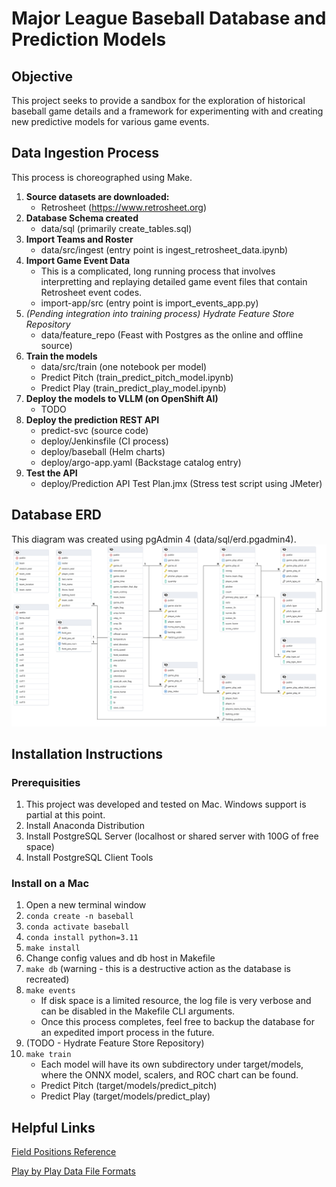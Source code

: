 # Major League Baseball Database and Prediction Models

## Objective
This project seeks to provide a sandbox for the exploration of historical baseball game details and a framework for experimenting with and creating new predictive models for various game events.

## Data Ingestion Process
This process is choreographed using Make.
1. **Source datasets are downloaded:**
    - Retrosheet (https://www.retrosheet.org)
2. **Database Schema created**
    - data/sql (primarily create_tables.sql)
3. **Import Teams and Roster**
    - data/src/ingest (entry point is ingest_retrosheet_data.ipynb)
4. **Import Game Event Data**
    - This is a complicated, long running process that involves interpretting and replaying detailed game event files that contain Retrosheet event codes.
    - import-app/src (entry point is import_events_app.py)
5. *(Pending integration into training process) Hydrate Feature Store Repository*
    - data/feature_repo (Feast with Postgres as the online and offline source)
6. **Train the models**
    - data/src/train (one notebook per model)
    - Predict Pitch (train_predict_pitch_model.ipynb)
    - Predict Play (train_predict_play_model.ipynb)
7. **Deploy the models to VLLM (on OpenShift AI)**
    - TODO
8. **Deploy the prediction REST API**
    - predict-svc (source code)
    - deploy/Jenkinsfile (CI process)
    - deploy/baseball (Helm charts)
    - deploy/argo-app.yaml (Backstage catalog entry)
9. **Test the API**
    - deploy/Prediction API Test Plan.jmx (Stress test script using JMeter)

## Database ERD
This diagram was created using pgAdmin 4 (data/sql/erd.pgadmin4).
![ER Diagram for Baseball DB](data/sql/erd.png)

## Installation Instructions

### Prerequisities
1. This project was developed and tested on Mac.  Windows support is partial at this point.
2. Install Anaconda Distribution
3. Install PostgreSQL Server (localhost or shared server with 100G of free space)
4. Install PostgreSQL Client Tools

### Install on a Mac
1. Open a new terminal window
2. `conda create -n baseball`
3. `conda activate baseball`
4. `conda install python=3.11`
5. `make install`
6. Change config values and db host in Makefile
7. `make db` (warning - this is a destructive action as the database is recreated)
8. `make events`
    - If disk space is a limited resource, the log file is very verbose and can be disabled in the Makefile CLI arguments.
    - Once this process completes, feel free to backup the database for an expedited import process in the future.
9. (TODO - Hydrate Feature Store Repository)
10. `make train`
    - Each model will have its own subdirectory under target/models, where the ONNX model, scalers, and ROC chart can be found.
    - Predict Pitch (target/models/predict_pitch)
    - Predict Play (target/models/predict_play)

## Helpful Links

[Field Positions Reference](https://en.wikipedia.org/wiki/Baseball_positions)

[Play by Play Data File Formats](https://www.retrosheet.org/game.htm)
